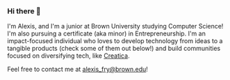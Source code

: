 ### Hi there 👋

<!--
**alexissfry/alexissfry** is a ✨ _special_ ✨ repository because its `README.md` (this file) appears on your GitHub profile.

Here are some ideas to get you started:

- 🔭 I’m currently working on ...
- 🌱 I’m currently learning ...
- 👯 I’m looking to collaborate on ...
- 🤔 I’m looking for help with ...
- 💬 Ask me about ...
- 📫 How to reach me: ...
- 😄 Pronouns: ...
- ⚡ Fun fact: ...
-->

I'm Alexis, and I'm a junior at Brown University studying Computer Science! I'm also pursuing a certificate (aka minor) in Entrepreneurship. I'm an impact-focused individual who loves to develop technology from ideas to a tangible products (check some of them out below!) and build communities focused on diversifying tech, like [Creatica](https://www.creatica.io/).

Feel free to contact me at alexis_fry@brown.edu!
